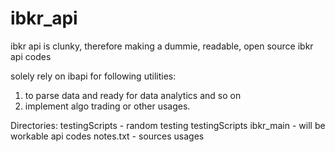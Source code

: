 # ibkr_api
ibkr api is clunky, therefore making a dummie, readable, open source ibkr api codes

solely rely on ibapi for following utilities:
1. to parse data and ready for data analytics and so on
2. implement algo trading or other usages.

Directories:
testingScripts  - random testing testingScripts
ibkr_main       - will be workable api codes
notes.txt       - sources usages
